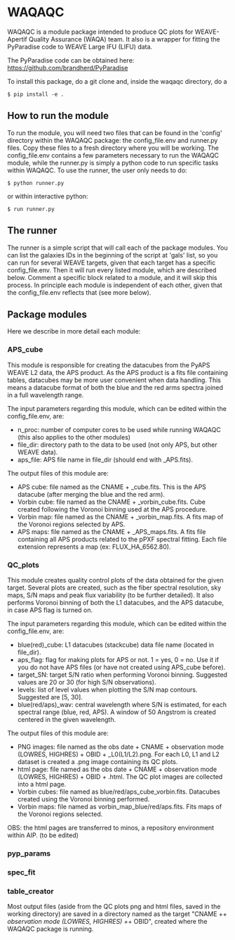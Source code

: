 # WAQAQC
WAQAQC is a module package intended to produce QC plots for WEAVE-Apertif Quality Assurance (WAQA) team. It also is a 
wrapper for fitting the PyParadise code to WEAVE Large IFU (LIFU) data.

The PyParadise code can be obtained here: https://github.com/brandherd/PyParadise

To install this package, do a git clone and, inside the waqaqc directory, do a 

```
$ pip install -e .
```

## How to run the module
To run the module, you will need two files that can be found in the 'config' directory within the WAQAQC package: the 
config_file.env and runner.py files. Copy these files to a fresh directory where you will be working. The 
config_file.env contains a few parameters necessary to run the WAQAQC module, while the runner.py is simply a python 
code to run specific tasks within WAQAQC. To use the runner, the user only needs to do:

```
$ python runner.py
```

or within interactive python:

```
$ run runner.py
```

## The runner
The runner is a simple script that will call each of the package modules. You can list the galaxies IDs in the beginning
of the script at 'gals' list, so you can run for several WEAVE targets, given that each target has a specific 
config_file.env. Then it will run every listed module, which are described below. Comment a specific block related to a 
module, and it will skip this process. In principle each module is independent of each other, given that the 
config_file.env reflects that (see more below).

## Package modules
Here we describe in more detail each module:

### APS_cube
This module is responsible for creating the datacubes from the PyAPS WEAVE L2 data, the APS product. As the APS product 
is a fits file containing tables, datacubes may be more user convenient when data handling. This means a datacube format
of both the blue and the red arms spectra joined in a full wavelength range.

The input parameters regarding this module, which can be edited within the config_file.env, are:
- n_proc: number of computer cores to be used while running WAQAQC (this also applies to the other modules)
- file_dir: directory path to the data to be used (not only APS, but other WEAVE data).
- aps_file: APS file name in file_dir (should end with _APS.fits).

The output files of this module are:
- APS cube: file named as the CNAME + _cube.fits. This is the APS datacube (after merging the blue and the red arm).
- Vorbin cube: file named as the CNAME + _vorbin_cube.fits. Cube created following the Voronoi binning used at the APS 
procedure.
- Vorbin map: file named as the CNAME + _vorbin_map.fits. A fits map of the Voronoi regions selected by APS.
- APS maps: file named as the CNAME + _APS_maps.fits. A fits file containing all APS products related to the pPXF 
spectral fitting. Each file extension represents a map (ex: FLUX_HA_6562.80).

### QC_plots
This module creates quality control plots of the data obtained for the given target. Several plots are created, such as 
the fiber spectral resolution, sky maps, S/N maps and peak flux variability (to be further detailed). It also performs 
Voronoi binning of both the L1 datacubes, and the APS datacube, in case APS flag is turned on.

The input parameters regarding this module, which can be edited within the config_file.env, are:
- blue(red)_cube: L1 datacubes (stackcube) data file name (located in file_dir).
- aps_flag: flag for making plots for APS or not. 1 = yes, 0 = no. Use it if you do not have APS files (or have not 
created using APS_cube before).
- target_SN: target S/N ratio when performing Voronoi binning. Suggested values are 20 or 30 (for high S/N observations).
- levels: list of level values when plotting the S/N map contours. Suggested are [5, 30].
- blue(red/aps)_wav: central wavelength where S/N is estimated, for each spectral range (blue, red, APS). A window of 
50 Angstrom is created centered in the given wavelength.

The output files of this module are:
- PNG images: file named as the obs date + CNAME + observation mode (LOWRES, HIGHRES) + OBID + _L0(L1/L2).png. For each 
L0, L1 and L2 dataset is created a .png image containing its QC plots. 
- html page: file named as the obs date + CNAME + observation mode (LOWRES, HIGHRES) + OBID + .html. The QC plot images 
are collected into a html page.
- Vorbin cubes: file named as blue/red/aps_cube_vorbin.fits. Datacubes created using the Voronoi binning performed.
- Vorbin maps: file named as vorbin_map_blue/red/aps.fits. Fits maps of the Voronoi regions selected.

OBS: the html pages are transferred to minos, a repository environment within AIP. (to be edited)

### pyp_params

### spec_fit

### table_creator

Most output files (aside from the QC plots png and html files, saved in the working directory) are saved in a directory 
named as the target "CNAME +_+ observation mode (LOWRES, HIGHRES) +_+ OBID", created where the WAQAQC package is running.
